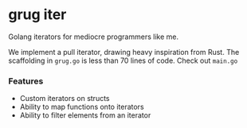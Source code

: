 # grug iter

Golang iterators for mediocre programmers like me.

We implement a pull iterator, drawing heavy inspiration from Rust.
The scaffolding in `grug.go` is less than 70 lines of code.
Check out `main.go`

### Features

- Custom iterators on structs
- Ability to map functions onto iterators
- Ability to filter elements from an iterator
